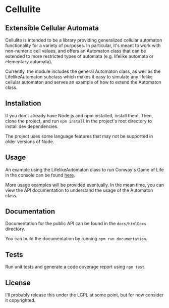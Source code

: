 # Cellulite
## Extensible Cellular Automata
Cellulite is intended to be a library providing generalized cellular 
automaton functionality for a variety of purposes.  In particular, it's 
meant to work with non-numeric cell values, and offers an Automaton 
class that can be extended to more restricted types of automata 
(e.g. lifelike automata or elementary automata).

Currently, the module includes the general Automaton class, as well as
the LifelikeAutomaton subclass which makes it easy to simulate any
lifelike cellular automaton and serves an example of how to extend
the Automaton class.

## Installation
If you don't already have Node.js and npm installed, install them.
Then, clone the project, and run `npm install` in the project's root
directory to install dev dependencies.

The project uses some language features that may not be supported in older
versions of Node.

## Usage
An example using the LifelikeAutomaton class to run Conway's Game of Life
in the console can be found [here](src/utils/runlife.js).

More usage examples will be provided eventually.  In the mean time, you can
view the API documentation to understand the usage of the Automaton
class.

## Documentation
Documentation for the public API can be found in the `docs/htmlDocs` 
directory.

You can build the documentation by running `npm run documentation`.

## Tests
Run unit tests and generate a code coverage report using `npm test`.

## License
I'll probably release this under the LGPL at some point, but for now consider it copyrighted.
